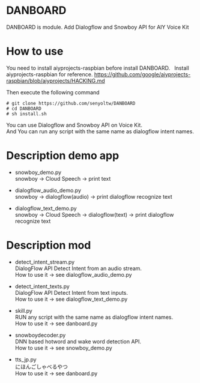 # DANBOARD
DANBOARD is module. Add Dialogflow and Snowboy API for AIY Voice Kit

# How to use
You need to install aiyprojects-raspbian before install DANBOARD.  
Install aiyprojects-raspbian for reference.
https://github.com/google/aiyprojects-raspbian/blob/aiyprojects/HACKING.md

Then execute the following command

```
# git clone https://github.com/senyoltw/DANBOARD
# cd DANBOARD
# sh install.sh
```
You can use Dialogflow and Snowboy API on Voice Kit.  
And You can run any script with the same name as dialogflow intent names.

# Description demo app 
- snowboy_demo.py  
 snowboy -> Cloud Speech ->  print  text
 
 - dialogflow_audio_demo.py  
 snowboy ->  dialogflow(audio) -> print dialogflow recognize text
 
 - dialogflow_text_demo.py  
 snowboy -> Cloud Speech -> dialogflow(text) -> print dialogflow recognize text
 
 # Description mod
- detect_intent_stream.py  
DialogFlow API Detect Intent from an audio stream.  
How to use it -> see dialogflow_audio_demo.py  

- detect_intent_texts.py  
DialogFlow API Detect Intent from text inputs.  
How to use it -> see dialogflow_text_demo.py  

- skill.py  
RUN any script with the same name as dialogflow intent names.  
How to use it -> see danboard.py  

- snowboydecoder.py  
DNN based hotword and wake word detection API.  
How to use it -> see snowboy_demo.py  

- tts_jp.py  
にほんごしゃべるやつ  
How to use it -> see danboard.py  
